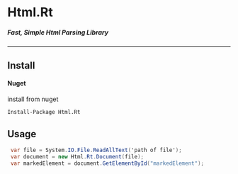 # Html.Rt
##### Fast, Simple Html Parsing Library 
---
## Install
#### Nuget
install from nuget
```sh
Install-Package Html.Rt
```
## Usage

```cs
 var file = System.IO.File.ReadAllText('path of file'); 
 var document = new Html.Rt.Document(file);
 var markedElement = document.GetElementById("markedElement");
```


